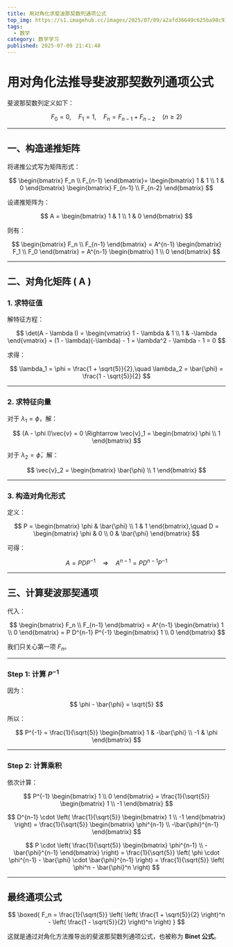 ```yaml
---
title: 用对角化求斐波那契数列通项公式
top_img: https://s1.imagehub.cc/images/2025/07/09/a2afd36649c625ba98c919eebf22f4d3.webp
tags:
  - 数学
category: 数学学习
published: 2025-07-09 21:41:48
---
```


# 用对角化法推导斐波那契数列通项公式

斐波那契数列定义如下：

$$
F_0 = 0,\quad F_1 = 1,\quad F_n = F_{n-1} + F_{n-2} \quad (n \geq 2)
$$

---

## 一、构造递推矩阵

将递推公式写为矩阵形式：

$$
\begin{bmatrix}
F_n \\
F_{n-1}
\end{bmatrix}=
\begin{bmatrix}
1 & 1 \\
1 & 0
\end{bmatrix}
\begin{bmatrix}
F_{n-1} \\
F_{n-2}
\end{bmatrix}
$$

设递推矩阵为：

$$
A = \begin{bmatrix}
1 & 1 \\
1 & 0
\end{bmatrix}
$$

则有：

$$
\begin{bmatrix}
F_n \\
F_{n-1}
\end{bmatrix}
= A^{n-1}
\begin{bmatrix}
F_1 \\
F_0
\end{bmatrix}
= A^{n-1}
\begin{bmatrix}
1 \\
0
\end{bmatrix}
$$

---

## 二、对角化矩阵 \( A \)

### 1. 求特征值

解特征方程：

$$
\det(A - \lambda I) =
\begin{vmatrix}
1 - \lambda & 1 \\
1 & -\lambda
\end{vmatrix}
= (1 - \lambda)(-\lambda) - 1 = \lambda^2 - \lambda - 1 = 0
$$

求得：

$$
\lambda_1 = \phi = \frac{1 + \sqrt{5}}{2},\quad \lambda_2 = \bar{\phi} = \frac{1 - \sqrt{5}}{2}
$$

---

### 2. 求特征向量

对于 $\lambda_1 = \phi$，解：

$$
(A - \phi I)\vec{v} = 0 \Rightarrow
\vec{v}_1 = \begin{bmatrix} \phi \\ 1 \end{bmatrix}
$$

对于 $\lambda_2 = \bar{\phi}$，解：

$$
\vec{v}_2 = \begin{bmatrix} \bar{\phi} \\ 1 \end{bmatrix}
$$

---

### 3. 构造对角化形式

定义：

$$
P = \begin{bmatrix}
\phi & \bar{\phi} \\
1 & 1
\end{bmatrix},\quad
D = \begin{bmatrix}
\phi & 0 \\
0 & \bar{\phi}
\end{bmatrix}
$$

可得：

$$
A = P D P^{-1} \quad \Rightarrow \quad A^{n-1} = P D^{n-1} P^{-1}
$$

---

## 三、计算斐波那契通项

代入：

$$
\begin{bmatrix}
F_n \\
F_{n-1}
\end{bmatrix}
= A^{n-1} \begin{bmatrix} 1 \\ 0 \end{bmatrix}
= P D^{n-1} P^{-1} \begin{bmatrix} 1 \\ 0 \end{bmatrix}
$$

我们只关心第一项 $F_n$。

---

### Step 1: 计算 $P^{-1}$

因为：

$$
\phi - \bar{\phi} = \sqrt{5}
$$

所以：

$$
P^{-1} = \frac{1}{\sqrt{5}}
\begin{bmatrix}
1 & -\bar{\phi} \\
-1 & \phi
\end{bmatrix}
$$

---

### Step 2: 计算乘积

依次计算：

$$
P^{-1} \begin{bmatrix} 1 \\ 0 \end{bmatrix}
= \frac{1}{\sqrt{5}} \begin{bmatrix} 1 \\ -1 \end{bmatrix}
$$

$$
D^{n-1} \cdot \left( \frac{1}{\sqrt{5}} \begin{bmatrix} 1 \\ -1 \end{bmatrix} \right)
= \frac{1}{\sqrt{5}} \begin{bmatrix} \phi^{n-1} \\ -\bar{\phi}^{n-1} \end{bmatrix}
$$

$$
P \cdot \left( \frac{1}{\sqrt{5}} \begin{bmatrix} \phi^{n-1} \\ -\bar{\phi}^{n-1} \end{bmatrix} \right)
= \frac{1}{\sqrt{5}} \left( \phi \cdot \phi^{n-1} - \bar{\phi} \cdot \bar{\phi}^{n-1} \right)
= \frac{1}{\sqrt{5}} \left( \phi^n - \bar{\phi}^n \right)
$$

---

## 最终通项公式

$$
\boxed{
F_n = \frac{1}{\sqrt{5}} \left( \left( \frac{1 + \sqrt{5}}{2} \right)^n - \left( \frac{1 - \sqrt{5}}{2} \right)^n \right)
}
$$

这就是通过对角化方法推导出的斐波那契数列通项公式，也被称为 **Binet 公式**。
